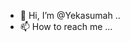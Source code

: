 - 👋 Hi, I’m @Yekasumah
..
- 📫 How to reach me ...

<!---
Yekasumah/Yekasumah is a ✨ special ✨ repository because its `README.md` (this file) appears on your GitHub profile.
You can click the Preview link to take a look at your changes.
--->
